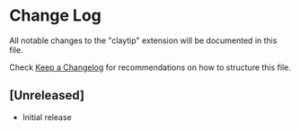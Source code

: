 # Change Log

All notable changes to the "claytip" extension will be documented in this file.

Check [Keep a Changelog](http://keepachangelog.com/) for recommendations on how to structure this file.

## [Unreleased]

- Initial release